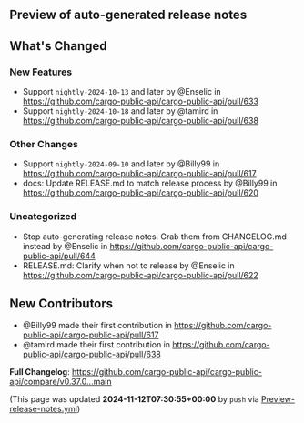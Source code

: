 ## Preview of auto-generated release notes
<!-- Release notes generated using configuration in .github/release.yml at main -->

## What's Changed
### New Features
* Support `nightly-2024-10-13` and later by @Enselic in https://github.com/cargo-public-api/cargo-public-api/pull/633
* Support `nightly-2024-10-18` and later by @tamird in https://github.com/cargo-public-api/cargo-public-api/pull/638
### Other Changes
* Support `nightly-2024-09-10` and later by @Billy99 in https://github.com/cargo-public-api/cargo-public-api/pull/617
* docs: Update RELEASE.md to match release process by @Billy99 in https://github.com/cargo-public-api/cargo-public-api/pull/620
### Uncategorized
* Stop auto-generating release notes. Grab them from CHANGELOG.md instead by @Enselic in https://github.com/cargo-public-api/cargo-public-api/pull/644
* RELEASE.md: Clarify when not to release by @Enselic in https://github.com/cargo-public-api/cargo-public-api/pull/622

## New Contributors
* @Billy99 made their first contribution in https://github.com/cargo-public-api/cargo-public-api/pull/617
* @tamird made their first contribution in https://github.com/cargo-public-api/cargo-public-api/pull/638

**Full Changelog**: https://github.com/cargo-public-api/cargo-public-api/compare/v0.37.0...main


(This page was updated **2024-11-12T07:30:55+00:00** by `push` via [Preview-release-notes.yml](https://github.com/cargo-public-api/cargo-public-api/actions/runs/11792654805))
